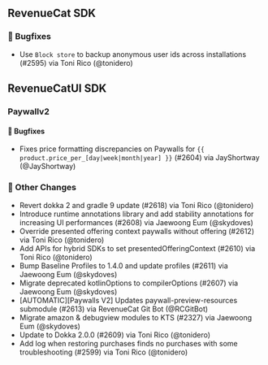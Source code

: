 ## RevenueCat SDK
### 🐞 Bugfixes
* Use `Block store` to backup anonymous user ids across installations (#2595) via Toni Rico (@tonidero)

## RevenueCatUI SDK
### Paywallv2
#### 🐞 Bugfixes
* Fixes price formatting discrepancies on Paywalls for `{{ product.price_per_[day|week|month|year] }}` (#2604) via JayShortway (@JayShortway)

### 🔄 Other Changes
* Revert dokka 2 and gradle 9 update (#2618) via Toni Rico (@tonidero)
* Introduce runtime annotations library and add stability annotations for increasing UI performances (#2608) via Jaewoong Eum (@skydoves)
* Override presented offering context paywalls without offering (#2612) via Toni Rico (@tonidero)
* Add APIs for hybrid SDKs to set presentedOfferingContext (#2610) via Toni Rico (@tonidero)
* Bump Baseline Profiles to 1.4.0 and update profiles (#2611) via Jaewoong Eum (@skydoves)
* Migrate deprecated kotlinOptions to compilerOptions (#2607) via Jaewoong Eum (@skydoves)
* [AUTOMATIC][Paywalls V2] Updates paywall-preview-resources submodule (#2613) via RevenueCat Git Bot (@RCGitBot)
* Migrate amazon & debugview modules to KTS (#2327) via Jaewoong Eum (@skydoves)
* Update to Dokka 2.0.0 (#2609) via Toni Rico (@tonidero)
* Add log when restoring purchases finds no purchases with some troubleshooting (#2599) via Toni Rico (@tonidero)
